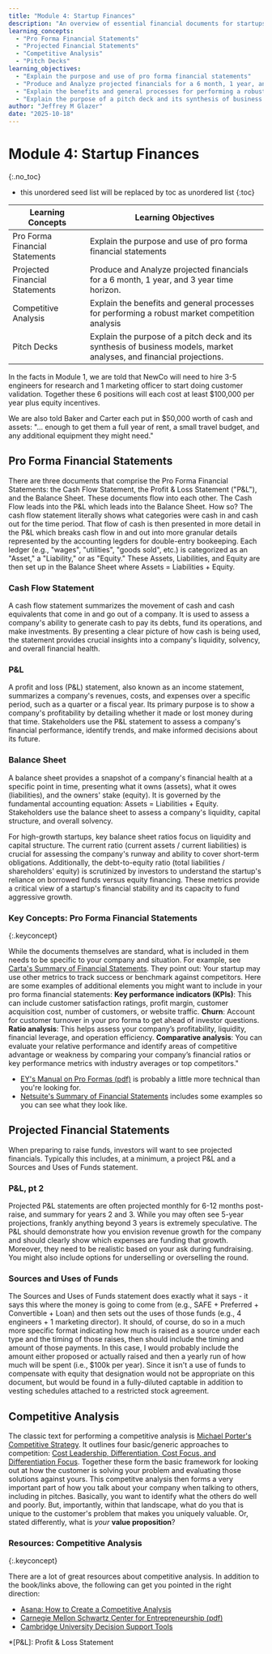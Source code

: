 ```yaml
---
title: "Module 4: Startup Finances"
description: "An overview of essential financial documents for startups, including pro forma statements, projected financials, and competitive analysis."
learning_concepts:
  - "Pro Forma Financial Statements"
  - "Projected Financial Statements"
  - "Competitive Analysis"
  - "Pitch Decks"
learning_objectives:
  - "Explain the purpose and use of pro forma financial statements"
  - "Produce and Analyze projected financials for a 6 month, 1 year, and 3 year time horizon."
  - "Explain the benefits and general processes for performing a robust market competition analysis"
  - "Explain the purpose of a pitch deck and its synthesis of business models, market analyses, and financial projections."
author: "Jeffrey M Glazer"
date: "2025-10-18"
---
```

# Module 4: Startup Finances
{:.no_toc}

* this unordered seed list will be replaced by toc as unordered list
{:toc}

| Learning Concepts | Learning Objectives |
| ------ | -------- |
| Pro Forma Financial Statements | Explain the purpose and use of pro forma financial statements |
| Projected Financial Statements | Produce and Analyze projected financials for a 6 month, 1 year, and 3 year time horizon.|
| Competitive Analysis | Explain the benefits and general processes for performing a robust market competition analysis|
| Pitch Decks | Explain the purpose of a pitch deck and its synthesis of business models, market analyses, and financial projections.|

In the facts in Module 1, we are told that NewCo will need to hire 3-5 engineers for research and 1 marketing officer to start doing customer validation. Together these 6 positions will each cost at least $100,000 per year plus equity incentives.

We are also told Baker and Carter each put in $50,000 worth of cash and assets: "... enough to get them a full year of rent, a small travel budget, and any additional equipment they might need."

## Pro Forma Financial Statements

There are three documents that comprise the Pro Forma Financial Statements: the Cash Flow Statement, the Profit & Loss Statement ("P&L"), and the Balance Sheet. These documents flow into each other. The Cash Flow leads into the P&L which leads into the Balance Sheet. How so? The cash flow statement literally shows what categories were cash in and cash out for the time period. That flow of cash is then presented in more detail in the P&L which breaks cash flow in and out into more granular details represented by the accounting legders for double-entry bookeeping. Each ledger (e.g., "wages", "utilities", "goods sold", etc.) is categorized as an "Asset," a "Liability," or as "Equity." These Assets, Liabilities, and Equity are then set up in the Balance Sheet where Assets = Liabilities + Equity.

### Cash Flow Statement

A cash flow statement summarizes the movement of cash and cash equivalents that come in and go out of a company. It is used to assess a company's ability to generate cash to pay its debts, fund its operations, and make investments. By presenting a clear picture of how cash is being used, the statement provides crucial insights into a company's liquidity, solvency, and overall financial health.

### P&L

A profit and loss (P&L) statement, also known as an income statement, summarizes a company's revenues, costs, and expenses over a specific period, such as a quarter or a fiscal year. Its primary purpose is to show a company's profitability by detailing whether it made or lost money during that time. Stakeholders use the P&L statement to assess a company's financial performance, identify trends, and make informed decisions about its future.

### Balance Sheet

A balance sheet provides a snapshot of a company's financial health at a specific point in time, presenting what it owns (assets), what it owes (liabilities), and the owners' stake (equity). It is governed by the fundamental accounting equation: Assets = Liabilities + Equity. Stakeholders use the balance sheet to assess a company's liquidity, capital structure, and overall solvency.

For high-growth startups, key balance sheet ratios focus on liquidity and capital structure. The current ratio (current assets / current liabilities) is crucial for assessing the company's runway and ability to cover short-term obligations. Additionally, the debt-to-equity ratio (total liabilities / shareholders' equity) is scrutinized by investors to understand the startup's reliance on borrowed funds versus equity financing. These metrics provide a critical view of a startup's financial stability and its capacity to fund aggressive growth.

### Key Concepts: Pro Forma Financial Statements
{:.keyconcept}

While the documents themselves are standard, what is included in them needs to be specific to your company and situation. For example, see [Carta's Summary of Financial Statements](https://carta.com/learn/startups/financial-statements/). They point out: Your startup may use other metrics to track success or benchmark against competitors. Here are some examples of additional elements you might want to include in your pro forma financial statements: **Key performance indicators (KPIs)**: This can include customer satisfaction ratings, profit margin, customer acquisition cost, number of customers, or website traffic. **Churn**: Account for customer turnover in your pro forma to get ahead of investor questions. **Ratio analysis**: This helps assess your company’s profitability, liquidity, financial leverage, and operation efficiency. **Comparative analysis**: You can evaluate your relative performance and identify areas of competitive advantage or weakness by comparing your company’s financial ratios or key performance metrics with industry averages or top competitors."

* [EY's Manual on Pro Formas (pdf)](https://www.ey.com/content/dam/ey-unified-site/ey-com/en-us/technical/accountinglink/documents/ey-sec21724-231us-11-30-2023.pdf) is probably a little more technical than you're looking for.
* [Netsuite's Summary of Financial Statements](https://www.netsuite.com/portal/resource/articles/financial-management/pro-forma-financial-statements.shtml) includes some examples so you can see what they look like.

## Projected Financial Statements

When preparing to raise funds, investors will want to see projected financials. Typically this includes, at a minimum, a project P&L and a Sources and Uses of Funds statement.

### P&L, pt 2

Projected P&L statements are often projected monthly for 6-12 months post-raise, and summary for years 2 and 3. While you may often see 5-year projections, frankly anything beyond 3 years is extremely speculative. The P&L should demonstrate how you envision revenue growth for the company and should clearly show which expenses are funding that growth. Moreover, they need to be realistic based on your ask during fundraising. You might also include options for underselling or overselling the round.

### Sources and Uses of Funds

The Sources and Uses of Funds statement does exactly what it says - it says this where the money is going to come from (e.g., SAFE + Preferred + Convertible + Loan) and then sets out the uses of those funds (e.g., 4 engineers + 1 marketing director). It should, of course, do so in a much more specific format indicating how much is raised as a source under each type and the timing of those raises, then should include the timing and amount of those payments. In this case, I would probably include the amount either proposed or actually raised and then a yearly run of how much will be spent (i.e., $100k per year). Since it isn't a use of funds to compensate with equity that designation would not be appropriate on this document, but would be found in a fully-diluted captable in addition to vesting schedules attached to a restricted stock agreement.

## Competitive Analysis

The classic text for performing a competitive analysis is [Michael Porter's Competitive Strategy](https://www.hbs.edu/faculty/Pages/item.aspx?num=195). It outlines four basic/generic approaches to competition: [Cost Leadership, Differentiation, Cost Focus, and Differentiation Focus](https://www.ifm.eng.cam.ac.uk/research/dstools/porters-generic-competitive-strategies/). Together these form the basic framework for looking out at how the customer is solving your problem and evaluating those solutions against yours. This competitve analysis then forms a very important part of how you talk about your company when talking to others, including in pitches. Basically, you want to identify what the others do well and poorly. But, importantly, within that landscape, what do you that is unique to the customer's problem that makes you uniquely valuable. Or, stated differently, what is *your* **value proposition**?

### Resources: Competitive Analysis
{:.keyconcept}

There are a lot of great resources about competitive analysis. In addition to the book/links above, the following can get you pointed in the right direction:

* [Asana: How to Create a Competitive Analysis](https://asana.com/resources/competitive-analysis-example)
* [Carnegie Mellon Schwartz Center for Entrepreneurship (pdf)](https://www.cmu.edu/swartz-center-for-entrepreneurship/assets/Olympus%20pdfs/Competitive%20Analysis.pdf)
* [Cambridge University Decision Support Tools](https://www.ifm.eng.cam.ac.uk/research/dstools/porters-generic-competitive-strategies/)

*[P&L]: Profit & Loss Statement